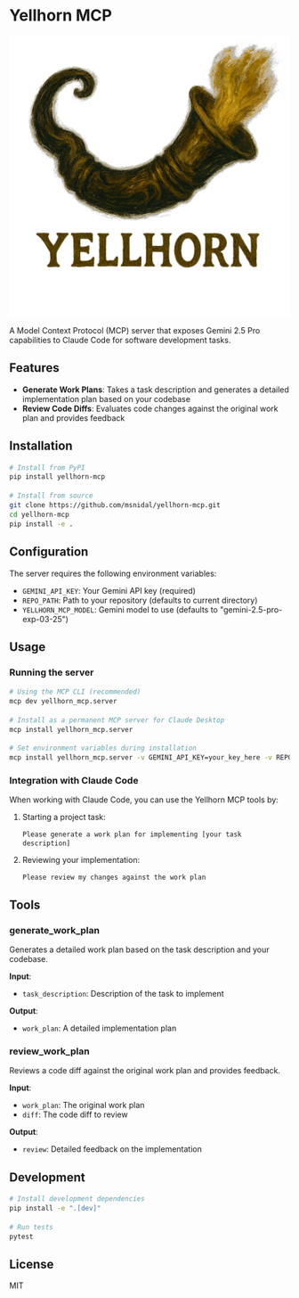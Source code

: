 # Yellhorn MCP

![Yellhorn Logo](assets/yellhorn.png)

A Model Context Protocol (MCP) server that exposes Gemini 2.5 Pro capabilities to Claude Code for software development tasks.

## Features

- **Generate Work Plans**: Takes a task description and generates a detailed implementation plan based on your codebase
- **Review Code Diffs**: Evaluates code changes against the original work plan and provides feedback

## Installation

```bash
# Install from PyPI
pip install yellhorn-mcp

# Install from source
git clone https://github.com/msnidal/yellhorn-mcp.git
cd yellhorn-mcp
pip install -e .
```

## Configuration

The server requires the following environment variables:

- `GEMINI_API_KEY`: Your Gemini API key (required)
- `REPO_PATH`: Path to your repository (defaults to current directory)
- `YELLHORN_MCP_MODEL`: Gemini model to use (defaults to "gemini-2.5-pro-exp-03-25")

## Usage

### Running the server

```bash
# Using the MCP CLI (recommended)
mcp dev yellhorn_mcp.server

# Install as a permanent MCP server for Claude Desktop
mcp install yellhorn_mcp.server

# Set environment variables during installation
mcp install yellhorn_mcp.server -v GEMINI_API_KEY=your_key_here -v REPO_PATH=/path/to/repo
```

### Integration with Claude Code

When working with Claude Code, you can use the Yellhorn MCP tools by:

1. Starting a project task:

   ```
   Please generate a work plan for implementing [your task description]
   ```

2. Reviewing your implementation:

   ```
   Please review my changes against the work plan
   ```

## Tools

### generate_work_plan

Generates a detailed work plan based on the task description and your codebase.

**Input**:

- `task_description`: Description of the task to implement

**Output**:

- `work_plan`: A detailed implementation plan

### review_work_plan

Reviews a code diff against the original work plan and provides feedback.

**Input**:

- `work_plan`: The original work plan
- `diff`: The code diff to review

**Output**:

- `review`: Detailed feedback on the implementation

## Development

```bash
# Install development dependencies
pip install -e ".[dev]"

# Run tests
pytest
```

## License

MIT
